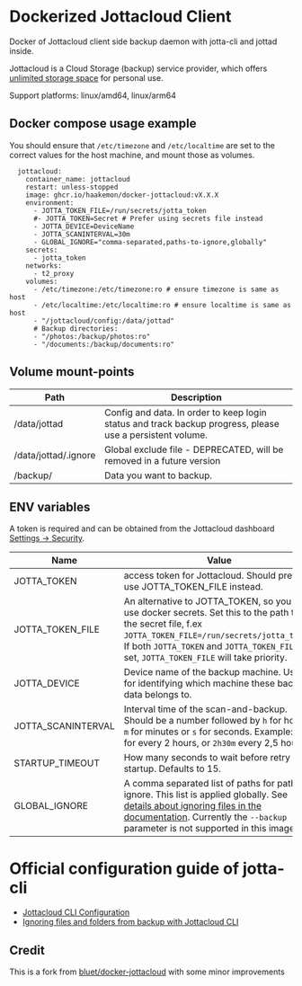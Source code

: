 # Dockerized Jottacloud Client
Docker of Jottacloud client side backup daemon with jotta-cli and jottad inside.

Jottacloud is a Cloud Storage (backup) service provider, which offers [unlimited storage space](https://www.jottacloud.com/en/pricing.html) for personal use.

Support platforms: linux/amd64, linux/arm64

## Docker compose usage example

You should ensure that `/etc/timezone` and `/etc/localtime` are set to the correct values for the host machine, and mount those as volumes.

```
  jottacloud:
    container_name: jottacloud
    restart: unless-stopped
    image: ghcr.io/haakemon/docker-jottacloud:vX.X.X
    environment:
      - JOTTA_TOKEN_FILE=/run/secrets/jotta_token
      #- JOTTA_TOKEN=Secret # Prefer using secrets file instead
      - JOTTA_DEVICE=DeviceName
      - JOTTA_SCANINTERVAL=30m
      - GLOBAL_IGNORE="comma-separated,paths-to-ignore,globally"
    secrets:
      - jotta_token
    networks:
      - t2_proxy
    volumes:
      - /etc/timezone:/etc/timezone:ro # ensure timezone is same as host
      - /etc/localtime:/etc/localtime:ro # ensure localtime is same as host
      - "/jottacloud/config:/data/jottad"
      # Backup directories:
      - "/photos:/backup/photos:ro"
      - "/documents:/backup/documents:ro"
```

## Volume mount-points
Path | Description
------------ | -------------
/data/jottad | Config and data. In order to keep login status and track backup progress, please use a persistent volume.
/data/jottad/.ignore | Global exclude file - DEPRECATED, will be removed in a future version
/backup/ | Data you want to backup.

## ENV variables
A token is required and can be obtained from the Jottacloud dashboard [Settings -> Security](https://www.jottacloud.com/web/secure).

Name | Value
------------ | -------------
JOTTA_TOKEN | access token for Jottacloud. Should prefer to use JOTTA_TOKEN_FILE instead.
JOTTA_TOKEN_FILE | An alternative to JOTTA_TOKEN, so you can use docker secrets. Set this to the path to the secret file, f.ex `JOTTA_TOKEN_FILE=/run/secrets/jotta_token`. If both `JOTTA_TOKEN` and `JOTTA_TOKEN_FILE` is set, `JOTTA_TOKEN_FILE` will take priority.
JOTTA_DEVICE | Device name of the backup machine.  Used for identifying which machine these backup data belongs to.
JOTTA_SCANINTERVAL | Interval time of the scan-and-backup. Should be a number followed by `h` for hours `m` for minutes or `s` for seconds. Example: `2h` for every 2 hours, or `2h30m` every 2,5 hours.
STARTUP_TIMEOUT | How many seconds to wait before retry startup. Defaults to 15.
GLOBAL_IGNORE | A comma separated list of paths for paths to ignore. This list is applied globally. See [details about ignoring files in the documentation](https://docs.jottacloud.com/en/articles/1437235-ignoring-files-and-folders-from-backup-with-jottacloud-cli). Currently the `--backup` parameter is not supported in this image.

# Official configuration guide of jotta-cli
- [Jottacloud CLI Configuration
](https://docs.jottacloud.com/en/articles/2750154-jottacloud-cli-configuration)
- [Ignoring files and folders from backup with Jottacloud CLI](https://docs.jottacloud.com/en/articles/1437235-ignoring-files-and-folders-from-backup-with-jottacloud-cli)

## Credit
This is a fork from [bluet/docker-jottacloud](https://github.com/bluet/docker-jottacloud) with some minor improvements
